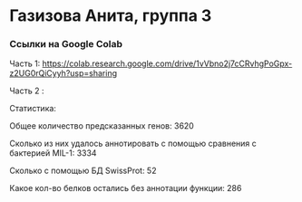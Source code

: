 # Газизова Анита, группа 3
### Ссылки на Google Colab
Часть 1: https://colab.research.google.com/drive/1vVbno2j7cCRvhgPoGpx-z2UG0rQiCyyh?usp=sharing

Часть 2 :

Статистика:

Общее количество предсказанных генов: 3620

Сколько из них удалось аннотировать с помощью сравнения с бактерией MIL-1: 3334

Сколько с помощью БД SwissProt: 52

Какое кол-во белков остались без аннотации функции: 286
